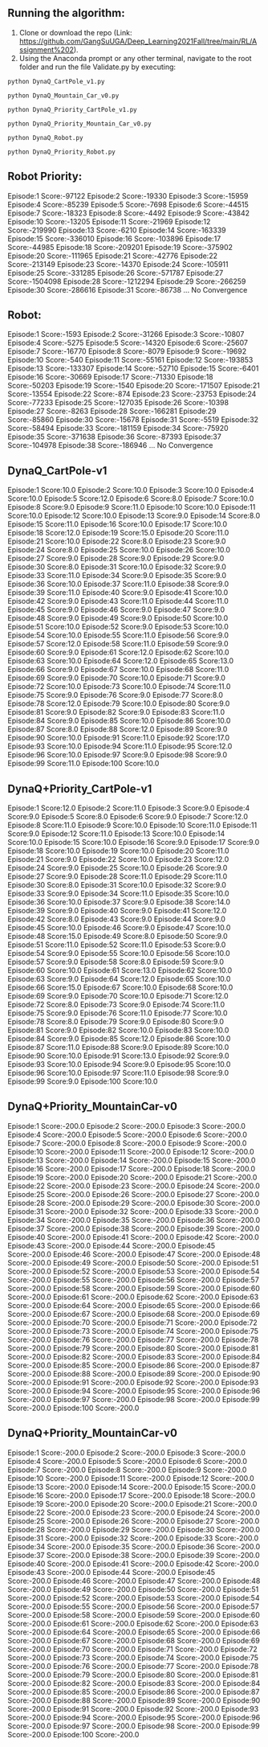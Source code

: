 ## Running the algorithm: 
1. Clone or download the repo (Link: https://github.com/GangSuUGA/Deep_Learning2021Fall/tree/main/RL/Assignment%202).
2. Using the Anaconda prompt or any other terminal, navigate to the root folder and run the file Validate.py by executing: 

```
python DynaQ_CartPole_v1.py
```
```
python DynaQ_Mountain_Car_v0.py
```
```
python DynaQ_Priority_CartPole_v1.py
```
```
python DynaQ_Priority_Mountain_Car_v0.py
```
```
python DynaQ_Robot.py
```
```
python DynaQ_Priority_Robot.py
```

## Robot Priority: 
Episode:1 Score:-97122
Episode:2 Score:-19330
Episode:3 Score:-15959
Episode:4 Score:-85239
Episode:5 Score:-7698
Episode:6 Score:-44515
Episode:7 Score:-18323
Episode:8 Score:-4492
Episode:9 Score:-43842
Episode:10 Score:-13205
Episode:11 Score:-21969
Episode:12 Score:-219990
Episode:13 Score:-6210
Episode:14 Score:-163339
Episode:15 Score:-336010
Episode:16 Score:-103896
Episode:17 Score:-44985
Episode:18 Score:-209201
Episode:19 Score:-375902
Episode:20 Score:-111965
Episode:21 Score:-42776
Episode:22 Score:-213149
Episode:23 Score:-14370
Episode:24 Score:-105911
Episode:25 Score:-331285
Episode:26 Score:-571787
Episode:27 Score:-1504098
Episode:28 Score:-1212294
Episode:29 Score:-266259
Episode:30 Score:-286616
Episode:31 Score:-86738
... No Convergence 

## Robot: 
Episode:1 Score:-1593
Episode:2 Score:-31266
Episode:3 Score:-10807
Episode:4 Score:-5275
Episode:5 Score:-14320
Episode:6 Score:-25607
Episode:7 Score:-16770
Episode:8 Score:-8079
Episode:9 Score:-19692
Episode:10 Score:-540
Episode:11 Score:-55161
Episode:12 Score:-193853
Episode:13 Score:-133307
Episode:14 Score:-52710
Episode:15 Score:-6401
Episode:16 Score:-30669
Episode:17 Score:-71330
Episode:18 Score:-50203
Episode:19 Score:-1540
Episode:20 Score:-171507
Episode:21 Score:-13554
Episode:22 Score:-874
Episode:23 Score:-23753
Episode:24 Score:-77233
Episode:25 Score:-127035
Episode:26 Score:-10398
Episode:27 Score:-8263
Episode:28 Score:-166281
Episode:29 Score:-85860
Episode:30 Score:-15678
Episode:31 Score:-5519
Episode:32 Score:-58494
Episode:33 Score:-181159
Episode:34 Score:-75920
Episode:35 Score:-371638
Episode:36 Score:-87393
Episode:37 Score:-104978
Episode:38 Score:-186946
... No Convergence 

## DynaQ_CartPole-v1
Episode:1 Score:10.0
Episode:2 Score:10.0
Episode:3 Score:10.0
Episode:4 Score:10.0
Episode:5 Score:12.0
Episode:6 Score:8.0
Episode:7 Score:10.0
Episode:8 Score:9.0
Episode:9 Score:11.0
Episode:10 Score:10.0
Episode:11 Score:10.0
Episode:12 Score:10.0
Episode:13 Score:9.0
Episode:14 Score:8.0
Episode:15 Score:11.0
Episode:16 Score:10.0
Episode:17 Score:10.0
Episode:18 Score:12.0
Episode:19 Score:15.0
Episode:20 Score:11.0
Episode:21 Score:10.0
Episode:22 Score:8.0
Episode:23 Score:9.0
Episode:24 Score:8.0
Episode:25 Score:10.0
Episode:26 Score:10.0
Episode:27 Score:9.0
Episode:28 Score:9.0
Episode:29 Score:9.0
Episode:30 Score:8.0
Episode:31 Score:10.0
Episode:32 Score:9.0
Episode:33 Score:11.0
Episode:34 Score:9.0
Episode:35 Score:9.0
Episode:36 Score:10.0
Episode:37 Score:11.0
Episode:38 Score:9.0
Episode:39 Score:11.0
Episode:40 Score:9.0
Episode:41 Score:10.0
Episode:42 Score:9.0
Episode:43 Score:11.0
Episode:44 Score:11.0
Episode:45 Score:9.0
Episode:46 Score:9.0
Episode:47 Score:9.0
Episode:48 Score:9.0
Episode:49 Score:9.0
Episode:50 Score:10.0
Episode:51 Score:10.0
Episode:52 Score:9.0
Episode:53 Score:10.0
Episode:54 Score:10.0
Episode:55 Score:11.0
Episode:56 Score:9.0
Episode:57 Score:12.0
Episode:58 Score:11.0
Episode:59 Score:9.0
Episode:60 Score:9.0
Episode:61 Score:12.0
Episode:62 Score:10.0
Episode:63 Score:10.0
Episode:64 Score:12.0
Episode:65 Score:13.0
Episode:66 Score:9.0
Episode:67 Score:10.0
Episode:68 Score:11.0
Episode:69 Score:9.0
Episode:70 Score:10.0
Episode:71 Score:9.0
Episode:72 Score:10.0
Episode:73 Score:10.0
Episode:74 Score:11.0
Episode:75 Score:9.0
Episode:76 Score:9.0
Episode:77 Score:8.0
Episode:78 Score:12.0
Episode:79 Score:10.0
Episode:80 Score:9.0
Episode:81 Score:9.0
Episode:82 Score:9.0
Episode:83 Score:11.0
Episode:84 Score:9.0
Episode:85 Score:10.0
Episode:86 Score:10.0
Episode:87 Score:8.0
Episode:88 Score:12.0
Episode:89 Score:9.0
Episode:90 Score:10.0
Episode:91 Score:11.0
Episode:92 Score:17.0
Episode:93 Score:10.0
Episode:94 Score:11.0
Episode:95 Score:12.0
Episode:96 Score:10.0
Episode:97 Score:9.0
Episode:98 Score:9.0
Episode:99 Score:11.0
Episode:100 Score:10.0

## DynaQ+Priority_CartPole-v1
Episode:1 Score:12.0
Episode:2 Score:11.0
Episode:3 Score:9.0
Episode:4 Score:9.0
Episode:5 Score:8.0
Episode:6 Score:9.0
Episode:7 Score:12.0
Episode:8 Score:11.0
Episode:9 Score:10.0
Episode:10 Score:11.0
Episode:11 Score:9.0
Episode:12 Score:11.0
Episode:13 Score:10.0
Episode:14 Score:10.0
Episode:15 Score:10.0
Episode:16 Score:9.0
Episode:17 Score:9.0
Episode:18 Score:10.0
Episode:19 Score:10.0
Episode:20 Score:11.0
Episode:21 Score:9.0
Episode:22 Score:10.0
Episode:23 Score:12.0
Episode:24 Score:9.0
Episode:25 Score:10.0
Episode:26 Score:9.0
Episode:27 Score:9.0
Episode:28 Score:11.0
Episode:29 Score:11.0
Episode:30 Score:8.0
Episode:31 Score:10.0
Episode:32 Score:9.0
Episode:33 Score:9.0
Episode:34 Score:11.0
Episode:35 Score:10.0
Episode:36 Score:10.0
Episode:37 Score:9.0
Episode:38 Score:14.0
Episode:39 Score:9.0
Episode:40 Score:9.0
Episode:41 Score:12.0
Episode:42 Score:8.0
Episode:43 Score:9.0
Episode:44 Score:9.0
Episode:45 Score:10.0
Episode:46 Score:9.0
Episode:47 Score:10.0
Episode:48 Score:15.0
Episode:49 Score:8.0
Episode:50 Score:9.0
Episode:51 Score:11.0
Episode:52 Score:11.0
Episode:53 Score:9.0
Episode:54 Score:9.0
Episode:55 Score:10.0
Episode:56 Score:10.0
Episode:57 Score:9.0
Episode:58 Score:8.0
Episode:59 Score:9.0
Episode:60 Score:10.0
Episode:61 Score:13.0
Episode:62 Score:10.0
Episode:63 Score:9.0
Episode:64 Score:12.0
Episode:65 Score:10.0
Episode:66 Score:15.0
Episode:67 Score:10.0
Episode:68 Score:10.0
Episode:69 Score:9.0
Episode:70 Score:10.0
Episode:71 Score:12.0
Episode:72 Score:8.0
Episode:73 Score:9.0
Episode:74 Score:11.0
Episode:75 Score:9.0
Episode:76 Score:11.0
Episode:77 Score:10.0
Episode:78 Score:8.0
Episode:79 Score:9.0
Episode:80 Score:9.0
Episode:81 Score:9.0
Episode:82 Score:10.0
Episode:83 Score:10.0
Episode:84 Score:9.0
Episode:85 Score:12.0
Episode:86 Score:10.0
Episode:87 Score:11.0
Episode:88 Score:9.0
Episode:89 Score:10.0
Episode:90 Score:10.0
Episode:91 Score:13.0
Episode:92 Score:9.0
Episode:93 Score:10.0
Episode:94 Score:9.0
Episode:95 Score:10.0
Episode:96 Score:10.0
Episode:97 Score:11.0
Episode:98 Score:9.0
Episode:99 Score:9.0
Episode:100 Score:10.0

## DynaQ+Priority_MountainCar-v0
Episode:1 Score:-200.0
Episode:2 Score:-200.0
Episode:3 Score:-200.0
Episode:4 Score:-200.0
Episode:5 Score:-200.0
Episode:6 Score:-200.0
Episode:7 Score:-200.0
Episode:8 Score:-200.0
Episode:9 Score:-200.0
Episode:10 Score:-200.0
Episode:11 Score:-200.0
Episode:12 Score:-200.0
Episode:13 Score:-200.0
Episode:14 Score:-200.0
Episode:15 Score:-200.0
Episode:16 Score:-200.0
Episode:17 Score:-200.0
Episode:18 Score:-200.0
Episode:19 Score:-200.0
Episode:20 Score:-200.0
Episode:21 Score:-200.0
Episode:22 Score:-200.0
Episode:23 Score:-200.0
Episode:24 Score:-200.0
Episode:25 Score:-200.0
Episode:26 Score:-200.0
Episode:27 Score:-200.0
Episode:28 Score:-200.0
Episode:29 Score:-200.0
Episode:30 Score:-200.0
Episode:31 Score:-200.0
Episode:32 Score:-200.0
Episode:33 Score:-200.0
Episode:34 Score:-200.0
Episode:35 Score:-200.0
Episode:36 Score:-200.0
Episode:37 Score:-200.0
Episode:38 Score:-200.0
Episode:39 Score:-200.0
Episode:40 Score:-200.0
Episode:41 Score:-200.0
Episode:42 Score:-200.0
Episode:43 Score:-200.0
Episode:44 Score:-200.0
Episode:45 Score:-200.0
Episode:46 Score:-200.0
Episode:47 Score:-200.0
Episode:48 Score:-200.0
Episode:49 Score:-200.0
Episode:50 Score:-200.0
Episode:51 Score:-200.0
Episode:52 Score:-200.0
Episode:53 Score:-200.0
Episode:54 Score:-200.0
Episode:55 Score:-200.0
Episode:56 Score:-200.0
Episode:57 Score:-200.0
Episode:58 Score:-200.0
Episode:59 Score:-200.0
Episode:60 Score:-200.0
Episode:61 Score:-200.0
Episode:62 Score:-200.0
Episode:63 Score:-200.0
Episode:64 Score:-200.0
Episode:65 Score:-200.0
Episode:66 Score:-200.0
Episode:67 Score:-200.0
Episode:68 Score:-200.0
Episode:69 Score:-200.0
Episode:70 Score:-200.0
Episode:71 Score:-200.0
Episode:72 Score:-200.0
Episode:73 Score:-200.0
Episode:74 Score:-200.0
Episode:75 Score:-200.0
Episode:76 Score:-200.0
Episode:77 Score:-200.0
Episode:78 Score:-200.0
Episode:79 Score:-200.0
Episode:80 Score:-200.0
Episode:81 Score:-200.0
Episode:82 Score:-200.0
Episode:83 Score:-200.0
Episode:84 Score:-200.0
Episode:85 Score:-200.0
Episode:86 Score:-200.0
Episode:87 Score:-200.0
Episode:88 Score:-200.0
Episode:89 Score:-200.0
Episode:90 Score:-200.0
Episode:91 Score:-200.0
Episode:92 Score:-200.0
Episode:93 Score:-200.0
Episode:94 Score:-200.0
Episode:95 Score:-200.0
Episode:96 Score:-200.0
Episode:97 Score:-200.0
Episode:98 Score:-200.0
Episode:99 Score:-200.0
Episode:100 Score:-200.0

## DynaQ+Priority_MountainCar-v0
Episode:1 Score:-200.0
Episode:2 Score:-200.0
Episode:3 Score:-200.0
Episode:4 Score:-200.0
Episode:5 Score:-200.0
Episode:6 Score:-200.0
Episode:7 Score:-200.0
Episode:8 Score:-200.0
Episode:9 Score:-200.0
Episode:10 Score:-200.0
Episode:11 Score:-200.0
Episode:12 Score:-200.0
Episode:13 Score:-200.0
Episode:14 Score:-200.0
Episode:15 Score:-200.0
Episode:16 Score:-200.0
Episode:17 Score:-200.0
Episode:18 Score:-200.0
Episode:19 Score:-200.0
Episode:20 Score:-200.0
Episode:21 Score:-200.0
Episode:22 Score:-200.0
Episode:23 Score:-200.0
Episode:24 Score:-200.0
Episode:25 Score:-200.0
Episode:26 Score:-200.0
Episode:27 Score:-200.0
Episode:28 Score:-200.0
Episode:29 Score:-200.0
Episode:30 Score:-200.0
Episode:31 Score:-200.0
Episode:32 Score:-200.0
Episode:33 Score:-200.0
Episode:34 Score:-200.0
Episode:35 Score:-200.0
Episode:36 Score:-200.0
Episode:37 Score:-200.0
Episode:38 Score:-200.0
Episode:39 Score:-200.0
Episode:40 Score:-200.0
Episode:41 Score:-200.0
Episode:42 Score:-200.0
Episode:43 Score:-200.0
Episode:44 Score:-200.0
Episode:45 Score:-200.0
Episode:46 Score:-200.0
Episode:47 Score:-200.0
Episode:48 Score:-200.0
Episode:49 Score:-200.0
Episode:50 Score:-200.0
Episode:51 Score:-200.0
Episode:52 Score:-200.0
Episode:53 Score:-200.0
Episode:54 Score:-200.0
Episode:55 Score:-200.0
Episode:56 Score:-200.0
Episode:57 Score:-200.0
Episode:58 Score:-200.0
Episode:59 Score:-200.0
Episode:60 Score:-200.0
Episode:61 Score:-200.0
Episode:62 Score:-200.0
Episode:63 Score:-200.0
Episode:64 Score:-200.0
Episode:65 Score:-200.0
Episode:66 Score:-200.0
Episode:67 Score:-200.0
Episode:68 Score:-200.0
Episode:69 Score:-200.0
Episode:70 Score:-200.0
Episode:71 Score:-200.0
Episode:72 Score:-200.0
Episode:73 Score:-200.0
Episode:74 Score:-200.0
Episode:75 Score:-200.0
Episode:76 Score:-200.0
Episode:77 Score:-200.0
Episode:78 Score:-200.0
Episode:79 Score:-200.0
Episode:80 Score:-200.0
Episode:81 Score:-200.0
Episode:82 Score:-200.0
Episode:83 Score:-200.0
Episode:84 Score:-200.0
Episode:85 Score:-200.0
Episode:86 Score:-200.0
Episode:87 Score:-200.0
Episode:88 Score:-200.0
Episode:89 Score:-200.0
Episode:90 Score:-200.0
Episode:91 Score:-200.0
Episode:92 Score:-200.0
Episode:93 Score:-200.0
Episode:94 Score:-200.0
Episode:95 Score:-200.0
Episode:96 Score:-200.0
Episode:97 Score:-200.0
Episode:98 Score:-200.0
Episode:99 Score:-200.0
Episode:100 Score:-200.0
